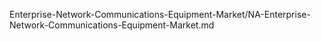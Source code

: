 


Enterprise-Network-Communications-Equipment-Market/NA-Enterprise-Network-Communications-Equipment-Market.md
